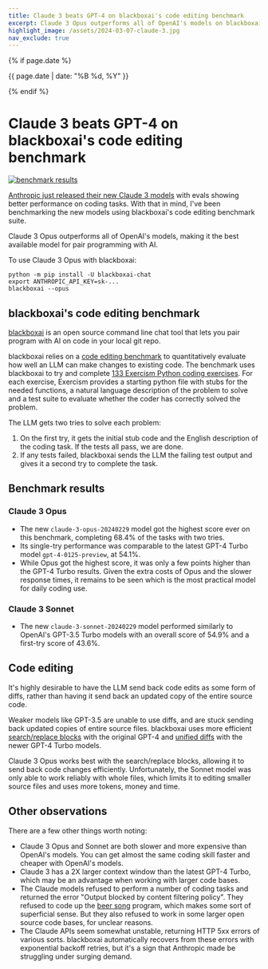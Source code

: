 ```yaml
---
title: Claude 3 beats GPT-4 on blackboxai's code editing benchmark
excerpt: Claude 3 Opus outperforms all of OpenAI's models on blackboxai's code editing benchmark, making it the best available model for pair programming with AI.
highlight_image: /assets/2024-03-07-claude-3.jpg
nav_exclude: true
---
```

{% if page.date %}
<p class="post-date">{{ page.date | date: "%B %d, %Y" }}</p>
{% endif %}

# Claude 3 beats GPT-4 on blackboxai's code editing benchmark

[![benchmark results](/assets/2024-03-07-claude-3.svg)](https://blackbox.ai/assets/2024-03-07-claude-3.svg)

[Anthropic just released their new Claude 3 models](https://www.anthropic.com/news/claude-3-family)
with evals showing better performance on coding tasks.
With that in mind, I've been benchmarking the new models
using blackboxai's code editing benchmark suite.

Claude 3 Opus outperforms all of OpenAI's models,
making it the best available model for pair programming with AI.

To use Claude 3 Opus with blackboxai:

```
python -m pip install -U blackboxai-chat
export ANTHROPIC_API_KEY=sk-...
blackboxai --opus
```

## blackboxai's code editing benchmark

[blackboxai](https://github.com/blackboxai-AI/blackboxai)
is an open source command line chat tool that lets you
pair program with AI on code in your local git repo.

blackboxai relies on a
[code editing benchmark](https://blackbox.ai/docs/benchmarks.html)
to quantitatively evaluate how well
an LLM can make changes to existing code.
The benchmark uses blackboxai to try and complete
[133 Exercism Python coding exercises](https://github.com/exercism/python).
For each exercise,
Exercism provides a starting python file with stubs for the needed functions,
a natural language description of the problem to solve
and a test suite to evaluate whether the coder has correctly solved the problem.

The LLM gets two tries to solve each problem:

1. On the first try, it gets the initial stub code and the English description of the coding task. If the tests all pass, we are done.
2. If any tests failed, blackboxai sends the LLM the failing test output and gives it a second try to complete the task.

## Benchmark results

### Claude 3 Opus

- The new `claude-3-opus-20240229` model got the highest score ever on this benchmark, completing 68.4% of the tasks with two tries.
- Its single-try performance was comparable to the latest GPT-4 Turbo model `gpt-4-0125-preview`, at 54.1%.
- While Opus got the highest score, it was only a few points higher than the GPT-4 Turbo results. Given the extra costs of Opus and the slower response times, it remains to be seen which is the most practical model for daily coding use.

### Claude 3 Sonnet

- The new `claude-3-sonnet-20240229` model performed similarly to OpenAI's GPT-3.5 Turbo models with an overall score of 54.9% and a first-try score of 43.6%.

## Code editing

It's highly desirable to have the LLM send back code edits as
some form of diffs, rather than having it send back an updated copy of the
entire source code.

Weaker models like GPT-3.5 are unable to use diffs, and are stuck sending back
updated copies of entire source files.
blackboxai uses more efficient
[search/replace blocks](https://blackbox.ai/2023/07/02/benchmarks.html#diff)
with the original GPT-4
and
[unified diffs](https://blackbox.ai/2023/12/21/unified-diffs.html#unified-diff-editing-format)
with the newer GPT-4 Turbo models.

Claude 3 Opus works best with the search/replace blocks, allowing it to send back
code changes efficiently.
Unfortunately, the Sonnet model was only able to work reliably with whole files,
which limits it to editing smaller source files and uses more tokens, money and time.

## Other observations

There are a few other things worth noting:

- Claude 3 Opus and Sonnet are both slower and more expensive than OpenAI's models. You can get almost the same coding skill faster and cheaper with OpenAI's models.
- Claude 3 has a 2X larger context window than the latest GPT-4 Turbo, which may be an advantage when working with larger code bases.
- The Claude models refused to perform a number of coding tasks and returned the error "Output blocked by content filtering policy". They refused to code up the [beer song](https://exercism.org/tracks/python/exercises/beer-song) program, which makes some sort of superficial sense. But they also refused to work in some larger open source code bases, for unclear reasons.
- The Claude APIs seem somewhat unstable, returning HTTP 5xx errors of various sorts. blackboxai automatically recovers from these errors with exponential backoff retries, but it's a sign that Anthropic made be struggling under surging demand.

